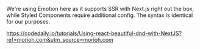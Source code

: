 We're using Emotion here as it supports SSR with Next.js right out the box, while Styled Components require additional config. The syntax is identical for our purposes.    


https://codedaily.io/tutorials/Using-react-beautiful-dnd-with-NextJS?ref=morioh.com&utm_source=morioh.com